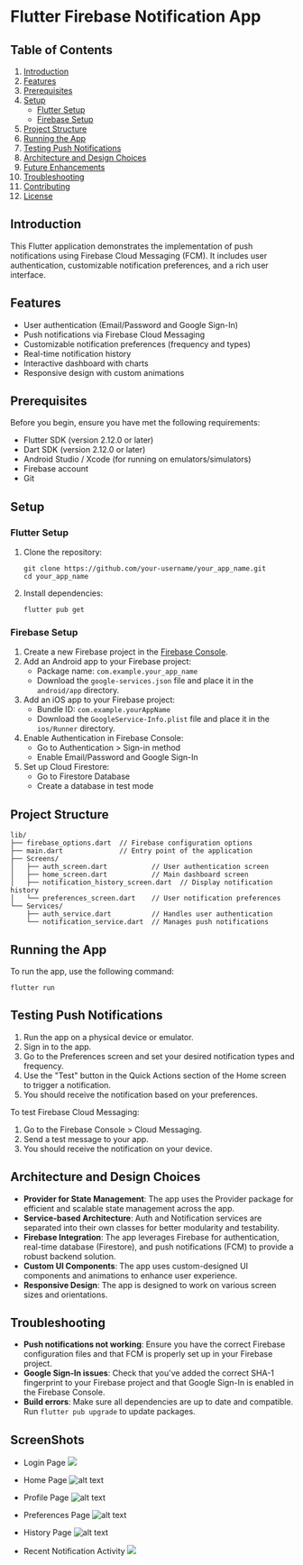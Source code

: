 # Flutter Firebase Notification App

## Table of Contents
1. [Introduction](#introduction)
2. [Features](#features)
3. [Prerequisites](#prerequisites)
4. [Setup](#setup)
   - [Flutter Setup](#flutter-setup)
   - [Firebase Setup](#firebase-setup)
5. [Project Structure](#project-structure)
6. [Running the App](#running-the-app)
7. [Testing Push Notifications](#testing-push-notifications)
8. [Architecture and Design Choices](#architecture-and-design-choices)
9. [Future Enhancements](#future-enhancements)
10. [Troubleshooting](#troubleshooting)
11. [Contributing](#contributing)
12. [License](#license)

## Introduction

This Flutter application demonstrates the implementation of push notifications using Firebase Cloud Messaging (FCM). It includes user authentication, customizable notification preferences, and a rich user interface.

## Features

- User authentication (Email/Password and Google Sign-In)
- Push notifications via Firebase Cloud Messaging
- Customizable notification preferences (frequency and types)
- Real-time notification history
- Interactive dashboard with charts
- Responsive design with custom animations

## Prerequisites

Before you begin, ensure you have met the following requirements:

- Flutter SDK (version 2.12.0 or later)
- Dart SDK (version 2.12.0 or later)
- Android Studio / Xcode (for running on emulators/simulators)
- Firebase account
- Git

## Setup

### Flutter Setup

1. Clone the repository:
   ```
   git clone https://github.com/your-username/your_app_name.git
   cd your_app_name
   ```

2. Install dependencies:
   ```
   flutter pub get
   ```

### Firebase Setup

1. Create a new Firebase project in the [Firebase Console](https://console.firebase.google.com/).
2. Add an Android app to your Firebase project:
   - Package name: `com.example.your_app_name`
   - Download the `google-services.json` file and place it in the `android/app` directory.
3. Add an iOS app to your Firebase project:
   - Bundle ID: `com.example.yourAppName`
   - Download the `GoogleService-Info.plist` file and place it in the `ios/Runner` directory.
4. Enable Authentication in Firebase Console:
   - Go to Authentication > Sign-in method
   - Enable Email/Password and Google Sign-In
5. Set up Cloud Firestore:
   - Go to Firestore Database
   - Create a database in test mode

## Project Structure
```
lib/
├── firebase_options.dart  // Firebase configuration options
├── main.dart              // Entry point of the application
├── Screens/
│   ├── auth_screen.dart           // User authentication screen
│   ├── home_screen.dart           // Main dashboard screen
│   ├── notification_history_screen.dart  // Display notification history
│   └── preferences_screen.dart    // User notification preferences
└── Services/
    ├── auth_service.dart          // Handles user authentication
    └── notification_service.dart  // Manages push notifications

``` 

## Running the App

To run the app, use the following command:

```
flutter run
```

## Testing Push Notifications

1. Run the app on a physical device or emulator.
2. Sign in to the app.
3. Go to the Preferences screen and set your desired notification types and frequency.
4. Use the "Test" button in the Quick Actions section of the Home screen to trigger a notification.
5. You should receive the notification based on your preferences.

To test Firebase Cloud Messaging:

1. Go to the Firebase Console > Cloud Messaging.
2. Send a test message to your app.
3. You should receive the notification on your device.

## Architecture and Design Choices

- **Provider for State Management**: The app uses the Provider package for efficient and scalable state management across the app.
- **Service-based Architecture**: Auth and Notification services are separated into their own classes for better modularity and testability.
- **Firebase Integration**: The app leverages Firebase for authentication, real-time database (Firestore), and push notifications (FCM) to provide a robust backend solution.
- **Custom UI Components**: The app uses custom-designed UI components and animations to enhance user experience.
- **Responsive Design**: The app is designed to work on various screen sizes and orientations.


## Troubleshooting

- **Push notifications not working**: Ensure you have the correct Firebase configuration files and that FCM is properly set up in your Firebase project.
- **Google Sign-In issues**: Check that you've added the correct SHA-1 fingerprint to your Firebase project and that Google Sign-In is enabled in the Firebase Console.
- **Build errors**: Make sure all dependencies are up to date and compatible. Run `flutter pub upgrade` to update packages.


## ScreenShots

- Login Page
![](lib/assets/image.png)

- Home Page
![alt text](lib/assets/image-1.png)

- Profile Page
![alt text](lib/assets/image-2.png)

- Preferences Page
![alt text](lib/assets/image-3.png)

- History Page
![alt text](lib/assets/image-4.png)

- Recent Notification Activity
![](lib/assets/image-5.png)

